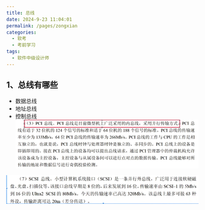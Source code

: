 ```yaml
---
title: 总线
date: 2024-9-23 11:04:01
permalink: /pages/zongxian
categories: 
  - 软考
  - 考前学习
tags: 
  - 软件中级设计师
---
```


## 1、总线有哪些
- 数据总线
- 地址总线
- 控制总线
![alt text](./assets/image-1.png)

![alt text](./assets/image-2.png)